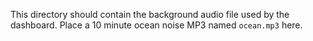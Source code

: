 This directory should contain the background audio file used by the dashboard.
Place a 10 minute ocean noise MP3 named `ocean.mp3` here.
